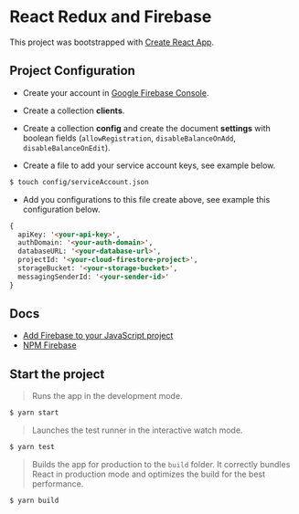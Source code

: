 # React Redux and Firebase

This project was bootstrapped with [Create React App](https://github.com/facebook/create-react-app).

## Project Configuration

* Create your account in [Google Firebase Console](https://console.firebase.google.com).
* Create a collection **clients**.
* Create a collection **config** and create the document **settings** with boolean fields (`allowRegistration`, `disableBalanceOnAdd`, `disableBalanceOnEdit`).

* Create a file to add your service account keys, see example below.

```markdown
$ touch config/serviceAccount.json
```

* Add you configurations to this file create above, see example this configuration below.

```markdown
{
  apiKey: '<your-api-key>',
  authDomain: '<your-auth-domain>',
  databaseURL: '<your-database-url>',
  projectId: '<your-cloud-firestore-project>',
  storageBucket: '<your-storage-bucket>',
  messagingSenderId: '<your-sender-id>'
}
```

## Docs

* [Add Firebase to your JavaScript project](https://firebase.google.com/docs/web/setup)
* [NPM Firebase](https://www.npmjs.com/package/firebase)

## Start the project

> Runs the app in the development mode.

```markdown
$ yarn start
```

> Launches the test runner in the interactive watch mode.

```markdown
$ yarn test
```

> Builds the app for production to the `build` folder.
It correctly bundles React in production mode and optimizes the build for the best performance.

```markdown
$ yarn build
```
